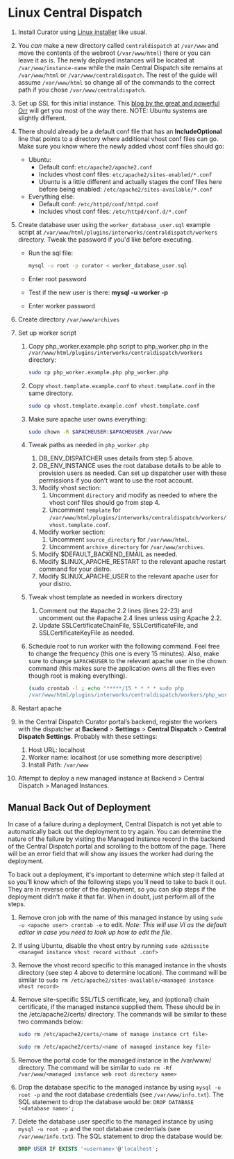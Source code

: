 # Linux Central Dispatch

1. Install Curator using  [Linux installer](https://curator.interworks.com/page/kb/setup/installation/linux/1040)
 like usual.
2. You _can_  make a new directory called  `centraldispatch`  at  `/var/www`  and move the contents of the webroot
(`/var/www/html`) there or you can leave it as is. The newly deployed instances will be located at
`/var/www/instance-name`  while the main Central Dispatch site remains at `/var/www/html` or `/var/www/centraldispatch`.
The rest of the guide will assume `/var/www/html`  so change all of the commands to the correct path if you chose
`/var/www/centraldispatch`.
3. Set up SSL for this initial instance. This
[blog by the great and powerful Orr](https://interworks.com/blog/morr/2019/10/24/portals-for-tableau-101-setting-up-ssltls-certificates-for-https/)
will get you most of the way there.  NOTE: Ubuntu systems are slightly different.
4. There should already be a default conf file that has an **IncludeOptional** line that points to a directory where
additional vhost conf files can go. Make sure you know where the newly added vhost conf files should go:
    - Ubuntu:
        - Default conf:  `etc/apache2/apache2.conf`
        - Includes vhost conf files:  `etc/apache2/sites-enabled/*.conf`
        - Ubuntu is a little different and actually stages the conf files here before being enabled:  `/etc/apache2/sites-available/*.conf`
    - Everything else:
        - Default conf:  `/etc/httpd/conf/httpd.conf`
        - Includes vhost conf files:  `/etc/httpd/conf.d/*.conf`
5. Create database user using the `worker_database_user.sql` example script at
`/var/www/html/plugins/interworks/centraldispatch/workers` directory. Tweak the password if you'd like before executing.
    - Run the sql file:

      ```bash
      mysql -u root -p curator < worker_database_user.sql
      ```

    - Enter root password
    - Test if the new user is there:  **mysql -u worker -p**
    - Enter worker password
6. Create directory  `/var/www/archives`
7. Set up worker script
    1. Copy php_worker.example.php script to php_worker.php in the `/var/www/html/plugins/interworks/centraldispatch/workers`
    directory:

        ```bash
        sudo cp php_worker.example.php php_worker.php
        ```

    2. Copy `vhost.template.example.conf` to `vhost.template.conf` in the same directory.

        ```bash
        sudo cp vhost.template.example.conf vhost.template.conf
        ```

    3. Make sure apache user owns everything:

        ```bash
        sudo chown -R $APACHEUSER:$APACHEUSER /var/www
        ```

    4. Tweak paths as needed in  `php_worker.php`
        1. DB_ENV_DISPATCHER uses details from step 5 above.
        2. DB_ENV_INSTANCE uses the root database details to be able to provision users as needed. Can set up dispatcher
        user with these permissions if you don’t want to use the root account.
        3. Modify vhost section:
            1. Uncomment `directory` and modify as needed to where the vhost conf files should go from step 4.
            2. Uncomment `template` for `/var/www/html/plugins/interworks/centraldispatch/workers/vhost.template.conf`.
        4. Modify worker section:
            1. Uncomment `source_directory` for `/var/www/html`.
            2. Uncomment `archive_directory` for `/var/www/archives`.
        5. Modify $DEFAULT_BACKEND_EMAIL as needed.
        6. Modify $LINUX_APACHE_RESTART to the relevant apache restart command for your distro.
        7. Modify $LINUX_APACHE_USER to the relevant apache user for your distro.
    5. Tweak vhost template as needed in workers directory
        1. Comment out the #apache 2.2 lines (lines 22-23) and uncomment out the #apache 2.4 lines unless using Apache 2.2.
        2. Update SSLCertificateChainFile, SSLCertificateFile, and SSLCertificateKeyFile as needed.
    6. Schedule root to run worker with the following command. Feel free to change the frequency (this one is every 15
    minutes). Also, make sure to change  `$APACHEUSER`  to the relevant apache user in the chown command (this makes
    sure the application owns all the files even though root is making everything).

        ```bash
        (sudo crontab -l ; echo "*****/15 * * * * sudo php
        /var/www/html/plugins/interworks/centraldispatch/workers/php_worker.php >> /dev/null 2>&1 && sudo chown -R $APACHEUSER:$APACHEUSER /var/www****") | sudo crontab -
        ```

8. Restart apache
9. In the Central Dispatch Curator portal’s backend, register the workers with the dispatcher at **Backend** >
**Settings** > **Central Dispatch** > **Central Dispatch Settings**. Probably with these settings:
    1. Host URL: localhost
    2. Worker name: localhost (or use something more descriptive)
    3. Install Path:  `/var/www`
10. Attempt to deploy a new managed instance at Backend > Central Dispatch > Managed Instances.

## Manual Back Out of Deployment

In case of a failure during a deployment, Central Dispatch is not yet able to automatically back out the deployment to
try again. You can determine the nature of the failure by visiting the Managed Instance record in the backend of the
Central Dispatch portal and scrolling to the bottom of the page. There will be an error field that will show any issues
the worker had during the deployment.

To back out a deployment, it's important to determine which step it failed at so you'll know which of the following
steps you'll need to take to back it out. They are in reverse order of the deployment, so you can skip steps if the
deployment didn't make it that far. When in doubt, just perform all of the steps.

1. Remove cron job with the name of this managed instance by using `sudo -u <apache user> crontab -e` to edit.
*Note: This will use VI as the default editor in case you need to look up how to edit the file.*
2. If using Ubuntu, disable the vhost entry by running `sudo a2dissite <managed instance vhost record without .conf>`
3. Remove the vhost record specific to this managed instance in the vhosts directory (see step 4 above to determine
location). The command will be similar to `sudo rm /etc/apache2/sites-available/<managed instance vhost record>`
4. Remove site-specific SSL/TLS certificate, key, and (optional) chain certificate, if the managed instance supplied
them. These should be in the /etc/apache2/certs/ directory. The commands will be similar to these two commands below:

    ```bash
    sudo rm /etc/apache2/certs/<name of manage instance crt file>
    ```

    ```bash
    sudo rm /etc/apache2/certs/<name of managed instance key file>
    ```

5. Remove the portal code for the managed instance in the /var/www/ directory. The command will be similar to
`sudo rm -Rf /var/www/<managed instance web root directory name>`
6. Drop the database specific to the managed instance by using `mysql -u root -p` and the root database credentials
(see `/var/www/info.txt`). The SQL statement to drop the database would be: `DROP DATABASE '<database name>';`
7. Delete the database user specific to the managed instance by using `mysql -u root -p` and the root database
credentials (see `/var/www/info.txt`). The SQL statement to drop the database would be:

    ```SQL
    DROP USER IF EXISTS '<username>'@'localhost';
    ```
